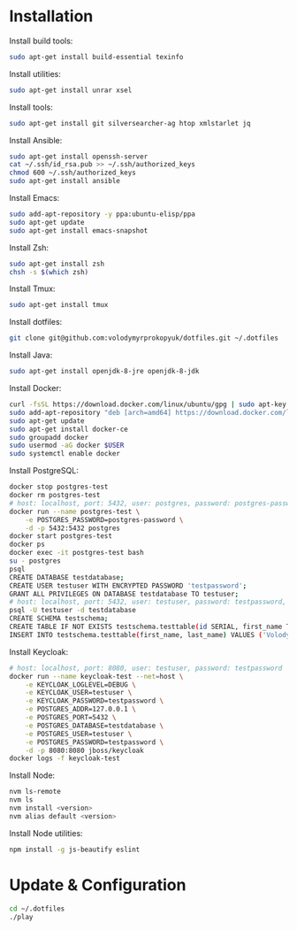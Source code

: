 # Installation

Install build tools:

```bash
sudo apt-get install build-essential texinfo
```

Install utilities:

```bash
sudo apt-get install unrar xsel
```

Install tools:

```bash
sudo apt-get install git silversearcher-ag htop xmlstarlet jq
```

Install Ansible:

```bash
sudo apt-get install openssh-server
cat ~/.ssh/id_rsa.pub >> ~/.ssh/authorized_keys
chmod 600 ~/.ssh/authorized_keys
sudo apt-get install ansible
```

Install Emacs:

```bash
sudo add-apt-repository -y ppa:ubuntu-elisp/ppa
sudo apt-get update
sudo apt-get install emacs-snapshot
```

Install Zsh:

```bash
sudo apt-get install zsh
chsh -s $(which zsh)
```

Install Tmux:

```bash
sudo apt-get install tmux
```

Install dotfiles:

```bash
git clone git@github.com:volodymyrprokopyuk/dotfiles.git ~/.dotfiles
```

Install Java:

```bash
sudo apt-get install openjdk-8-jre openjdk-8-jdk
```

Install Docker:
```bash
curl -fsSL https://download.docker.com/linux/ubuntu/gpg | sudo apt-key add -
sudo add-apt-repository "deb [arch=amd64] https://download.docker.com/linux/ubuntu xenial stable"
sudo apt-get update
sudo apt-get install docker-ce
sudo groupadd docker
sudo usermod -aG docker $USER
sudo systemctl enable docker
```

Install PostgreSQL:
```bash
docker stop postgres-test
docker rm postgres-test
# host: localhost, port: 5432, user: postgres, password: postgres-password, database: postgres
docker run --name postgres-test \
    -e POSTGRES_PASSWORD=postgres-password \
    -d -p 5432:5432 postgres
docker start postgres-test
docker ps
docker exec -it postgres-test bash
su - postgres
psql
CREATE DATABASE testdatabase;
CREATE USER testuser WITH ENCRYPTED PASSWORD 'testpassword';
GRANT ALL PRIVILEGES ON DATABASE testdatabase TO testuser;
# host: localhost, port: 5432, user: testuser, password: testpassword, database: testdatabase
psql -U testuser -d testdatabase
CREATE SCHEMA testschema;
CREATE TABLE IF NOT EXISTS testschema.testtable(id SERIAL, first_name TEXT, last_name TEXT, PRIMARY KEY (id));
INSERT INTO testschema.testtable(first_name, last_name) VALUES ('Volodymyr', 'Prokopyuk');
```

Install Keycloak:
```bash
# host: localhost, port: 8080, user: testuser, password: testpassword
docker run --name keycloak-test --net=host \
    -e KEYCLOAK_LOGLEVEL=DEBUG \
    -e KEYCLOAK_USER=testuser \
    -e KEYCLOAK_PASSWORD=testpassword \
    -e POSTGRES_ADDR=127.0.0.1 \
    -e POSTGRES_PORT=5432 \
    -e POSTGRES_DATABASE=testdatabase \
    -e POSTGRES_USER=testuser \
    -e POSTGRES_PASSWORD=testpassword \
    -d -p 8080:8080 jboss/keycloak
docker logs -f keycloak-test
```

Install Node:

```bash
nvm ls-remote
nvm ls
nvm install <version>
nvm alias default <version>
```

Install Node utilities:

```bash
npm install -g js-beautify eslint
```

# Update & Configuration

```bash
cd ~/.dotfiles
./play
```
